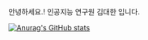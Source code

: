 안녕하세요.! 인공지능 연구원 김대한 입니다.

[![Anurag's GitHub stats](https://github-readme-stats.vercel.app/api?username=DaehanKim-Korea)](https://github.com/DaehanKim-Korea/github-readme-stats&count_private=true&show_icons=true&include_all_commits=true)
